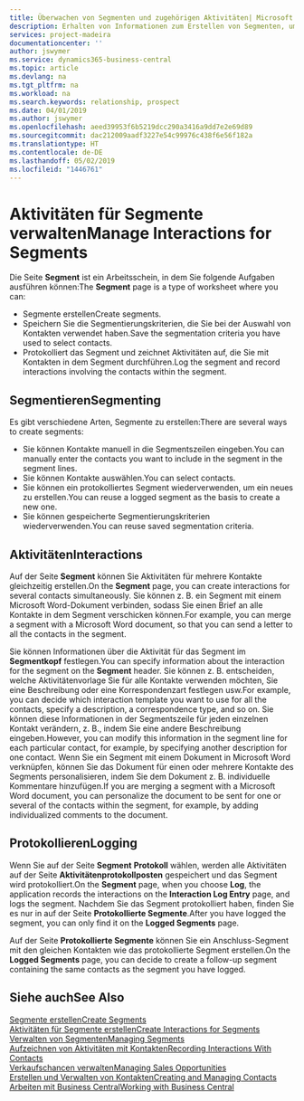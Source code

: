 ```yaml
---
title: Überwachen von Segmenten und zugehörigen Aktivitäten| Microsoft Docs
description: Erhalten von Informationen zum Erstellen von Segmenten, um Kontaktgruppen zu definieren und Festlegen von Aktivitäten für Segmente.
services: project-madeira
documentationcenter: ''
author: jswymer
ms.service: dynamics365-business-central
ms.topic: article
ms.devlang: na
ms.tgt_pltfrm: na
ms.workload: na
ms.search.keywords: relationship, prospect
ms.date: 04/01/2019
ms.author: jswymer
ms.openlocfilehash: aeed39953f6b5219dcc290a3416a9dd7e2e69d89
ms.sourcegitcommit: dac212009aadf3227e54c99976c438f6e56f182a
ms.translationtype: HT
ms.contentlocale: de-DE
ms.lasthandoff: 05/02/2019
ms.locfileid: "1446761"
---
```

# <a name="manage-interactions-for-segments"></a><span data-ttu-id="114a6-103">Aktivitäten für Segmente verwalten</span><span class="sxs-lookup"><span data-stu-id="114a6-103">Manage Interactions for Segments</span></span>
<span data-ttu-id="114a6-104">Die Seite **Segment** ist ein Arbeitsschein, in dem Sie folgende Aufgaben ausführen können:</span><span class="sxs-lookup"><span data-stu-id="114a6-104">The **Segment** page is a type of worksheet where you can:</span></span>

* <span data-ttu-id="114a6-105">Segmente erstellen</span><span class="sxs-lookup"><span data-stu-id="114a6-105">Create segments.</span></span>
* <span data-ttu-id="114a6-106">Speichern Sie die Segmentierungskriterien, die Sie bei der Auswahl von Kontakten verwendet haben.</span><span class="sxs-lookup"><span data-stu-id="114a6-106">Save the segmentation criteria you have used to select contacts.</span></span>
* <span data-ttu-id="114a6-107">Protokolliert das Segment und zeichnet Aktivitäten auf, die Sie mit Kontakten in dem Segment durchführen.</span><span class="sxs-lookup"><span data-stu-id="114a6-107">Log the segment and record interactions involving the contacts within the segment.</span></span>

## <a name="segmenting"></a><span data-ttu-id="114a6-108">Segmentieren</span><span class="sxs-lookup"><span data-stu-id="114a6-108">Segmenting</span></span>
<span data-ttu-id="114a6-109">Es gibt verschiedene Arten, Segmente zu erstellen:</span><span class="sxs-lookup"><span data-stu-id="114a6-109">There are several ways to create segments:</span></span>

* <span data-ttu-id="114a6-110">Sie können Kontakte manuell in die Segmentszeilen eingeben.</span><span class="sxs-lookup"><span data-stu-id="114a6-110">You can manually enter the contacts you want to include in the segment in the segment lines.</span></span>
* <span data-ttu-id="114a6-111">Sie können Kontakte auswählen.</span><span class="sxs-lookup"><span data-stu-id="114a6-111">You can select contacts.</span></span>
* <span data-ttu-id="114a6-112">Sie können ein protokolliertes Segment wiederverwenden, um ein neues zu erstellen.</span><span class="sxs-lookup"><span data-stu-id="114a6-112">You can reuse a logged segment as the basis to create a new one.</span></span>
* <span data-ttu-id="114a6-113">Sie können gespeicherte Segmentierungskriterien wiederverwenden.</span><span class="sxs-lookup"><span data-stu-id="114a6-113">You can reuse saved segmentation criteria.</span></span>

## <a name="interactions"></a><span data-ttu-id="114a6-114">Aktivitäten</span><span class="sxs-lookup"><span data-stu-id="114a6-114">Interactions</span></span>
<span data-ttu-id="114a6-115">Auf der Seite **Segment** können Sie Aktivitäten für mehrere Kontakte gleichzeitig erstellen.</span><span class="sxs-lookup"><span data-stu-id="114a6-115">On the **Segment** page, you can create interactions for several contacts simultaneously.</span></span> <span data-ttu-id="114a6-116">Sie können z. B. ein Segment mit einem Microsoft Word-Dokument verbinden, sodass Sie einen Brief an alle Kontakte in dem Segment verschicken können.</span><span class="sxs-lookup"><span data-stu-id="114a6-116">For example, you can merge a segment with a Microsoft Word document, so that you can send a letter to all the contacts in the segment.</span></span>

<span data-ttu-id="114a6-117">Sie können Informationen über die Aktivität für das Segment im **Segmentkopf** festlegen.</span><span class="sxs-lookup"><span data-stu-id="114a6-117">You can specify information about the interaction for the segment on the **Segment** header.</span></span> <span data-ttu-id="114a6-118">Sie können z. B. entscheiden, welche Aktivitätenvorlage Sie für alle Kontakte verwenden möchten, Sie eine Beschreibung oder eine Korrespondenzart festlegen usw.</span><span class="sxs-lookup"><span data-stu-id="114a6-118">For example, you can decide which interaction template you want to use for all the contacts, specify a description, a correspondence type, and so on.</span></span> <span data-ttu-id="114a6-119">Sie können diese Informationen in der Segmentszeile für jeden einzelnen Kontakt verändern, z. B., indem Sie eine andere Beschreibung eingeben.</span><span class="sxs-lookup"><span data-stu-id="114a6-119">However, you can modify this information in the segment line for each particular contact, for example, by specifying another description for one contact.</span></span> <span data-ttu-id="114a6-120">Wenn Sie ein Segment mit einem Dokument in Microsoft Word verknüpfen, können Sie das Dokument für einen oder mehrere Kontakte des Segments personalisieren, indem Sie dem Dokument z. B. individuelle Kommentare hinzufügen.</span><span class="sxs-lookup"><span data-stu-id="114a6-120">If you are merging a segment with a Microsoft Word document, you can personalize the document to be sent for one or several of the contacts within the segment, for example, by adding individualized comments to the document.</span></span>

## <a name="logging"></a><span data-ttu-id="114a6-121">Protokollieren</span><span class="sxs-lookup"><span data-stu-id="114a6-121">Logging</span></span>
<span data-ttu-id="114a6-122">Wenn Sie auf der Seite **Segment** **Protokoll** wählen, werden alle Aktivitäten auf der Seite **Aktivitätenprotokollposten** gespeichert und das Segment wird protokolliert.</span><span class="sxs-lookup"><span data-stu-id="114a6-122">On the **Segment** page, when you choose **Log**, the application records the interactions on the **Interaction Log Entry** page, and logs the segment.</span></span> <span data-ttu-id="114a6-123">Nachdem Sie das Segment protokolliert haben, finden Sie es nur in auf der Seite **Protokollierte Segmente**.</span><span class="sxs-lookup"><span data-stu-id="114a6-123">After you have logged the segment, you can only find it on the **Logged Segments** page.</span></span>

<span data-ttu-id="114a6-124">Auf der Seite **Protokollierte Segmente** können Sie ein Anschluss-Segment mit den gleichen Kontakten wie das protokollierte Segment erstellen.</span><span class="sxs-lookup"><span data-stu-id="114a6-124">On the **Logged Segments** page, you can decide to create a follow-up segment containing the same contacts as the segment you have logged.</span></span>

## <a name="see-also"></a><span data-ttu-id="114a6-125">Siehe auch</span><span class="sxs-lookup"><span data-stu-id="114a6-125">See Also</span></span>
[<span data-ttu-id="114a6-126">Segmente erstellen</span><span class="sxs-lookup"><span data-stu-id="114a6-126">Create Segments</span></span>](marketing-how-create-segment.md)  
[<span data-ttu-id="114a6-127">Aktivitäten für Segmente erstellen</span><span class="sxs-lookup"><span data-stu-id="114a6-127">Create Interactions for Segments</span></span>](marketing-how-create-interactions.md)  
[<span data-ttu-id="114a6-128">Verwalten von Segmenten</span><span class="sxs-lookup"><span data-stu-id="114a6-128">Managing Segments</span></span>](marketing-segments.md)  
[<span data-ttu-id="114a6-129">Aufzeichnen von Aktivitäten mit Kontakten</span><span class="sxs-lookup"><span data-stu-id="114a6-129">Recording Interactions With Contacts</span></span>](marketing-interactions.md)  
[<span data-ttu-id="114a6-130">Verkaufschancen verwalten</span><span class="sxs-lookup"><span data-stu-id="114a6-130">Managing Sales Opportunities</span></span>](marketing-manage-sales-opportunities.md)  
[<span data-ttu-id="114a6-131">Erstellen und Verwalten von Kontakten</span><span class="sxs-lookup"><span data-stu-id="114a6-131">Creating and Managing Contacts</span></span>](marketing-contacts.md)  
[<span data-ttu-id="114a6-132">Arbeiten mit  Business Central</span><span class="sxs-lookup"><span data-stu-id="114a6-132">Working with Business Central</span></span>](ui-work-product.md)
